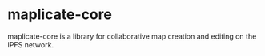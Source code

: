 # maplicate-core

maplicate-core is a library for collaborative map creation and editing on the IPFS network. 
